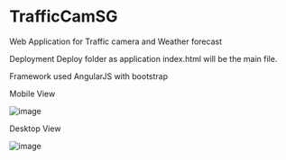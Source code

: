 # TrafficCamSG
Web Application for Traffic camera and Weather forecast

Deployment
Deploy folder as application
index.html will be the main file.

Framework used
AngularJS with bootstrap

Mobile View

![image](https://user-images.githubusercontent.com/45321725/120789950-dc65e980-c564-11eb-828f-5e6cfb8a9f39.png)

Desktop View

![image](https://user-images.githubusercontent.com/45321725/120789759-99a41180-c564-11eb-8137-5a67988cac7b.png)

